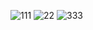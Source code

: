 
![111](https://user-images.githubusercontent.com/31257148/152302726-2e50fc22-a9ef-4a4b-a499-ea2bc7916ee7.PNG)
![22](https://user-images.githubusercontent.com/31257148/152302733-565344ab-d51f-43cb-a27e-80d3ddcbbca5.PNG)
![333](https://user-images.githubusercontent.com/31257148/152302738-f5adce60-e952-4b74-bb5a-961fe6971795.PNG)
